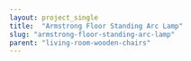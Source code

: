 ```yaml
---
layout: project_single
title:  "Armstrong Floor Standing Arc Lamp"
slug: "armstrong-floor-standing-arc-lamp"
parent: "living-room-wooden-chairs"
---
```

 